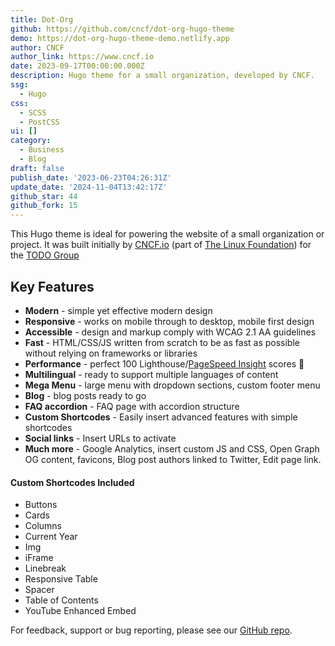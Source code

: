 ```yaml
---
title: Dot-Org
github: https://github.com/cncf/dot-org-hugo-theme
demo: https://dot-org-hugo-theme-demo.netlify.app
author: CNCF
author_link: https://www.cncf.io
date: 2023-09-17T00:00:00.000Z
description: Hugo theme for a small organization, developed by CNCF.
ssg:
  - Hugo
css:
  - SCSS
  - PostCSS
ui: []
category:
  - Business
  - Blog
draft: false
publish_date: '2023-06-23T04:26:31Z'
update_date: '2024-11-04T13:42:17Z'
github_star: 44
github_fork: 15
---
```

This Hugo theme is ideal for powering the website of a small organization or project. It was built initially by [CNCF.io](https://www.cncf.io) (part of [The Linux Foundation](https://www.linuxfoundation.org)) for the [TODO Group](https://todogroup.org)

## Key Features

- **Modern** - simple yet effective modern design
- **Responsive** - works on mobile through to desktop, mobile first design
- **Accessible** - design and markup comply with WCAG 2.1 AA guidelines
- **Fast** - HTML/CSS/JS written from scratch to be as fast as possible without relying on frameworks or libraries
- **Performance** - perfect 100 Lighthouse/[PageSpeed Insight](https://pagespeed.web.dev/) scores :rocket:
- **Multilingual** - ready to support multiple languages of content
- **Mega Menu** - large menu with dropdown sections, custom footer menu
- **Blog** - blog posts ready to go
- **FAQ accordion** - FAQ page with accordion structure
- **Custom Shortcodes** - Easily insert advanced features with simple shortcodes
- **Social links** - Insert URLs to activate
- **Much more** - Google Analytics, insert custom JS and CSS, Open Graph OG content, favicons, Blog post authors linked to Twitter, Edit page link.

#### Custom Shortcodes Included

- Buttons
- Cards
- Columns
- Current Year
- Img
- iFrame
- Linebreak
- Responsive Table
- Spacer
- Table of Contents
- YouTube Enhanced Embed

For feedback, support or bug reporting, please see our [GitHub repo](https://github.com/cncf/dot-org-hugo-theme).

